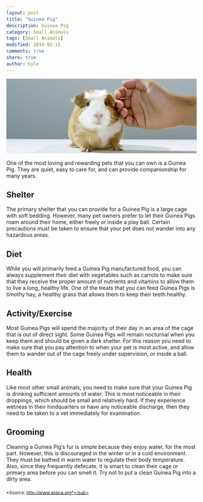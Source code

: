 ```yaml
---
layout: post
title: "Guinea Pig"
description: Guinea Pig
category: Small-Animals
tags: [Small Animals]
modified: 2014-02-15
comments: true
share: true
author: kyle
---
```


<img src="/images/guinea-pig-1.jpg" class="img-post">

One of the most loving and rewarding pets that you can own is a Guinea Pig. They are quiet, easy to care for, and can provide companionship for many years.

## Shelter

The primary shelter that you can provide for a Guinea Pig is a large cage with soft bedding. However, many pet owners prefer to let their Guinea Pigs roam around their home, either freely or inside a play ball. Certain precautions must be taken to ensure that your pet does not wander into any hazardous areas.

## Diet

While you will primarily feed a Guinea Pig manufactured food, you can always supplement their diet with vegetables such as carrots to make sure that they receive the proper amount of nutrients and vitamins to allow them to live a long, healthy life. One of the treats that you can feed Guinea Pigs is timothy hay, a healthy grass that allows them to keep their teeth healthy.

## Activity/Exercise

Most Guinea Pigs will spend the majority of their day in an area of the cage that is out of direct sight. Some Guinea Pigs will remain nocturnal when you keep them and should be given a dark shelter. For this reason you need to make sure that you pay attention to when your pet is most active, and allow them to wander out of the cage freely under supervision, or inside a ball.

## Health

Like most other small animals, you need to make sure that your Guinea Pig is drinking sufficient amounts of water. This is most noticeable in their droppings, which should be small and relatively hard. If they experience wetness in their hindquarters or have any noticeable discharge, then they 
need to be taken to a vet immediately for examination.

## Grooming

Cleaning a Guinea Pig’s fur is simple because they enjoy water, for the most part. However, this is discouraged in the winter or in a cold environment. They must be bathed in warm water to regulate their body temperature. Also, since they frequently defecate, it is smart to clean their cage or primary area before you can smell it. Try not to put a clean Guinea Pig into a dirty area.

<sub>*Source: http://www.aspca.org*</sub>
